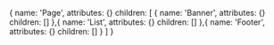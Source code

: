 {
  name: 'Page',
  attributes: {}
  children: [
    {
      name: 'Banner',
      attributes: {}
      children: []
    },{
      name: 'List',
      attributes: {}
      children: []
    },{
      name: 'Footer',
      attributes: {}
      children: []
    }
  ]
}